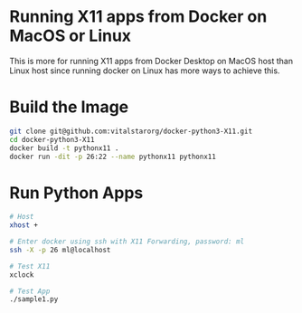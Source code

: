 # Running X11 apps from Docker on MacOS or Linux
This is more for running X11 apps from Docker Desktop on MacOS host than Linux host since running docker on Linux has more ways to achieve this.

# Build the Image
```bash
git clone git@github.com:vitalstarorg/docker-python3-X11.git
cd docker-python3-X11
docker build -t pythonx11 .
docker run -dit -p 26:22 --name pythonx11 pythonx11
```

# Run Python Apps
```bash
# Host
xhost +

# Enter docker using ssh with X11 Forwarding, password: ml
ssh -X -p 26 ml@localhost

# Test X11
xclock

# Test App
./sample1.py
```
